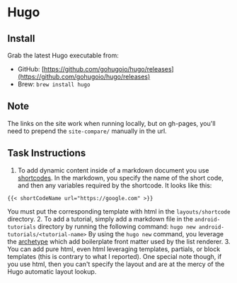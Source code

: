 # Hugo

## Install
Grab the latest Hugo executable from:
- GitHub: [https://github.com/gohugoio/hugo/releases](https://github.com/gohugoio/hugo/releases)
- Brew: ```brew install hugo```

## Note
The links on the site work when running locally, but on gh-pages, you'll need to prepend the ```site-compare/``` manually in the url.

## Task Instructions
1. To add dynamic content inside of a markdown document you use [shortcodes](http://gohugo.io/extras/shortcodes/). In the markdown, you specify the name of the short code, and then any variables required by the shortcode. It looks like this:
```
{{< shortCodeName url="https://google.com" >}}
```
You must put the corresponding template with html in the ```layouts/shortcode``` directory.
2. To add a tutorial, simply add a markdown file in the ```android-tutorials``` directory by running the following command:
```hugo new android-tutorials/<tutorial-name>```
By using the ```hugo new``` command, you leverage the [archetype](http://gohugo.io/content/archetypes/) which add boilerplate front matter used by the list renderer.
3. You can add pure html, even html leveraging templates, partials, or block templates (this is contrary to what I reported). One special note though, if you use html, then you can't specify the layout and are at the mercy of the Hugo automatic layout lookup.